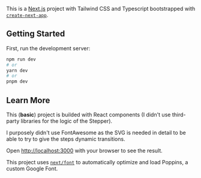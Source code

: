 This is a [Next.js](https://nextjs.org/) project with Tailwind CSS and Typescript bootstrapped with [`create-next-app`](https://github.com/vercel/next.js/tree/canary/packages/create-next-app).

## Getting Started

First, run the development server:

```bash
npm run dev
# or
yarn dev
# or
pnpm dev
```

## Learn More

This (**basic**) project is builded with React components (I didn't use third-party libraries for the logic of the Stepper).

I purposely didn't use FontAwesome as the SVG is needed in detail to be able to try to give the steps dynamic transitions.

Open [http://localhost:3000](http://localhost:3000) with your browser to see the result.

This project uses [`next/font`](https://nextjs.org/docs/basic-features/font-optimization) to automatically optimize and load Poppins, a custom Google Font.
